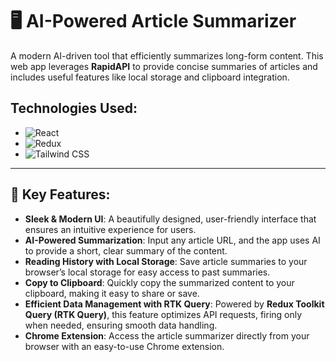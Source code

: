 # 🖥️ **AI-Powered Article Summarizer**  
A modern AI-driven tool that efficiently summarizes long-form content. This web app leverages **RapidAPI** to provide concise summaries of articles and includes useful features like local storage and clipboard integration.

## Technologies Used:
- ![React](https://img.shields.io/badge/-React_JS-black?style=for-the-badge&logoColor=white&logo=react&color=61DAFB)
- ![Redux](https://img.shields.io/badge/-Redux-black?style=for-the-badge&logoColor=white&logo=redux&color=764ABC)
- ![Tailwind CSS](https://img.shields.io/badge/-Tailwind_CSS-black?style=for-the-badge&logoColor=white&logo=tailwindcss&color=06B6D4)

---

## 🔋 **Key Features**:

- **Sleek & Modern UI**: A beautifully designed, user-friendly interface that ensures an intuitive experience for users.
- **AI-Powered Summarization**: Input any article URL, and the app uses AI to provide a short, clear summary of the content.
- **Reading History with Local Storage**: Save article summaries to your browser’s local storage for easy access to past summaries.
- **Copy to Clipboard**: Quickly copy the summarized content to your clipboard, making it easy to share or save.
- **Efficient Data Management with RTK Query**: Powered by **Redux Toolkit Query (RTK Query)**, this feature optimizes API requests, firing only when needed, ensuring smooth data handling.
- **Chrome Extension**: Access the article summarizer directly from your browser with an easy-to-use Chrome extension.

